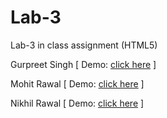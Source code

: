 # Lab-3
Lab-3 in class assignment (HTML5)

Gurpreet Singh  [ Demo: [click here](https://ketizsingh.github.io/Lab-3/Gurpreet%20Singh%20Ladhroia/) ]

Mohit Rawal     [ Demo: [click here](https://ketizsingh.github.io/Lab-3/Mohit%20Rawal/Index.html) ]

Nikhil Rawal    [ Demo: [click here](https://github.com/Ketizsingh/Lab-3/blob/master/Nikhil%20Rawal/Index.html) ]
